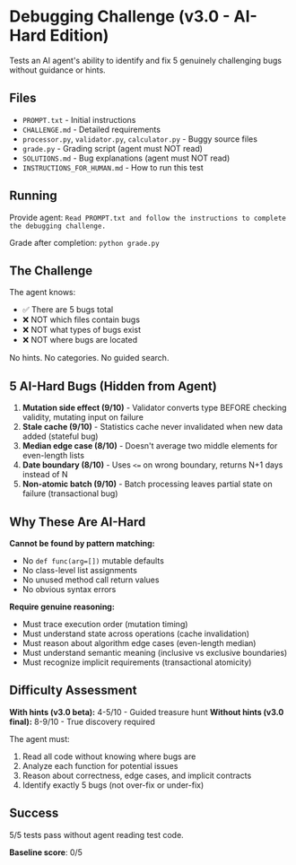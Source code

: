 # Debugging Challenge (v3.0 - AI-Hard Edition)

Tests an AI agent's ability to identify and fix 5 genuinely challenging bugs without guidance or hints.

## Files
- `PROMPT.txt` - Initial instructions
- `CHALLENGE.md` - Detailed requirements
- `processor.py`, `validator.py`, `calculator.py` - Buggy source files
- `grade.py` - Grading script (agent must NOT read)
- `SOLUTIONS.md` - Bug explanations (agent must NOT read)
- `INSTRUCTIONS_FOR_HUMAN.md` - How to run this test

## Running

Provide agent: `Read PROMPT.txt and follow the instructions to complete the debugging challenge.`

Grade after completion: `python grade.py`

## The Challenge

The agent knows:
- ✅ There are 5 bugs total
- ❌ NOT which files contain bugs
- ❌ NOT what types of bugs exist
- ❌ NOT where bugs are located

No hints. No categories. No guided search.

## 5 AI-Hard Bugs (Hidden from Agent)

1. **Mutation side effect (9/10)** - Validator converts type BEFORE checking validity, mutating input on failure
2. **Stale cache (9/10)** - Statistics cache never invalidated when new data added (stateful bug)
3. **Median edge case (8/10)** - Doesn't average two middle elements for even-length lists
4. **Date boundary (8/10)** - Uses `<=` on wrong boundary, returns N+1 days instead of N
5. **Non-atomic batch (9/10)** - Batch processing leaves partial state on failure (transactional bug)

## Why These Are AI-Hard

**Cannot be found by pattern matching:**
- No `def func(arg=[])` mutable defaults
- No class-level list assignments
- No unused method call return values
- No obvious syntax errors

**Require genuine reasoning:**
- Must trace execution order (mutation timing)
- Must understand state across operations (cache invalidation)
- Must reason about algorithm edge cases (even-length median)
- Must understand semantic meaning (inclusive vs exclusive boundaries)
- Must recognize implicit requirements (transactional atomicity)

## Difficulty Assessment

**With hints (v3.0 beta):** 4-5/10 - Guided treasure hunt
**Without hints (v3.0 final):** 8-9/10 - True discovery required

The agent must:
1. Read all code without knowing where bugs are
2. Analyze each function for potential issues
3. Reason about correctness, edge cases, and implicit contracts
4. Identify exactly 5 bugs (not over-fix or under-fix)

## Success

5/5 tests pass without agent reading test code.

**Baseline score**: 0/5
